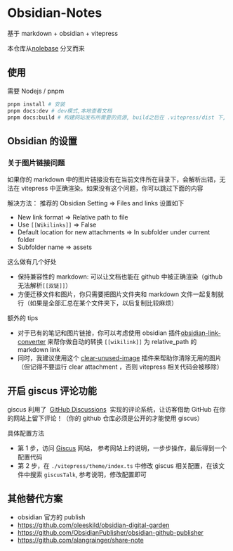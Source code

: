 # Obsidian-Notes

基于 markdown + obsidian + vitepress

本仓库从[nolebase](https://github.com/Lintern/obsidian-notes/) 分叉而来

## 使用

需要 Nodejs / pnpm

```bash
pnpm install # 安装
pnpm docs:dev # dev模式,本地查看文档
pnpm docs:build # 构建网站发布所需要的资源, build之后在 .vitepress/dist 下, 保证在本地能构建成功后再发布比较好
```
## Obsidian 的设置

### 关于图片链接问题

如果你的 markdown 中的图片链接没有在当前文件所在目录下，会解析出错，无法在 vitepress 中正确渲染。如果没有这个问题，你可以跳过下面的内容

解决方法： 推荐的 Obsidian Setting => Files and links 设置如下

- New link format => Relative path to file
- Use `[[Wikilinks]]` => False
- Default location for new attachments => In subfolder under current folder
- Subfolder name => assets

这么做有几个好处

- 保持兼容性的 markdown: 可以让文档也能在 github 中被正确渲染（github 无法解析`[[双链]]`）
- 方便迁移文件和图片，你只需要把图片文件夹和 markdown 文件一起复制就行（如果是全部汇总在某个文件夹下，以后复制比较麻烦）

额外的 tips

- 对于已有的笔记和图片链接，你可以考虑使用 obsidian 插件[obsidian-link-converter](https://github.com/ozntel/obsidian-link-converter) 来帮你做自动的转换 `[[wikilink]]` 为 relative_path 的 markdown link
- 同时，我建议使用这个 [clear-unused-image](https://github.com/ozntel/oz-clear-unused-images-obsidian) 插件来帮助你清除无用的图片（但记得不要运行 clear attachment ，否则 vitepress 相关代码会被移除）

## 开启 giscus 评论功能

giscus 利用了  [GitHub Discussions](https://docs.github.com/en/discussions)  实现的评论系统，让访客借助 GitHub 在你的网站上留下评论！（你的 github 仓库必须是公开的才能使用 giscus）

具体配置方法

- 第 1 步，访问 [Giscus](https://giscus.app/zh-CN) 网站， 参考网站上的说明，一步步操作，最后得到一个配置代码
- 第 2 步，在 `./vitepress/theme/index.ts` 中修改 giscus 相关配置，在该文件中搜索 `giscusTalk`, 参考说明，修改配置即可

## 其他替代方案

- obsidian 官方的 publish
- https://github.com/oleeskild/obsidian-digital-garden
- https://github.com/ObsidianPublisher/obsidian-github-publisher
- https://github.com/alangrainger/share-note
